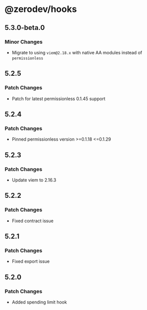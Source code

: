 # @zerodev/hooks

## 5.3.0-beta.0

### Minor Changes

- Migrate to using `viem@2.18.x` with native AA modules instead of `permissionless`

## 5.2.5

### Patch Changes

- Patch for latest permissionless 0.1.45 support

## 5.2.4

### Patch Changes

- Pinned permissionless version >=0.1.18 <=0.1.29

## 5.2.3

### Patch Changes

- Update viem to 2.16.3

## 5.2.2

### Patch Changes

- Fixed contract issue

## 5.2.1

### Patch Changes

- Fixed export issue

## 5.2.0

### Patch Changes

- Added spending limit hook
